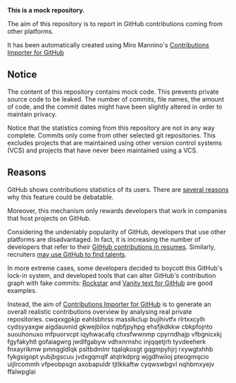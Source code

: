 **This is a mock repository.** 

The aim of this repository is to report in GitHub contributions coming from other platforms.

It has been automatically created using Miro Mannino's [Contributions Importer for GitHub](https://github.com/miromannino/contributions-importer-for-github)

## Notice

The content of this repository contains mock code. This prevents private source code to be leaked. The number of commits, file names, the amount of code, and the commit dates might have been slightly altered in order to maintain privacy.

Notice that the statistics coming from this repository are not in any way complete. Commits only come from other selected git repositories. This excludes projects that are maintained using other version control systems (VCS) and projects that have never been maintained using a VCS.

## Reasons

GitHub shows contributions statistics of its users. There are [several reasons](https://github.com/isaacs/github/issues/627) why this feature could be debatable.

Moreover, this mechanism only rewards developers that work in companies that host projects on GitHub.

Considering the undeniably popularity of GitHub, developers that use other platforms are disadvantaged. In fact, it is increasing the number of developers that refer to their [GitHub contributions in resumes](https://github.com/resume/resume.github.com). Similarly, recruiters [may use GitHub to find talents](https://www.socialtalent.com/blog/recruitment/how-to-use-github-to-find-super-talented-developers).

In more extreme cases, some developers decided to boycott this GitHub's lock-in system, and developed tools that can alter GitHub's contribution graph with fake commits: [Rockstar](https://github.com/avinassh/rockstar) and [Vanity text for GitHub](https://github.com/ihabunek/github-vanity) are good examples. 

Instead, the aim of [Contributions Importer for GitHub](https://github.com/miromannino/contributions-importer-for-github) is to generate an overall realistic contributions overview by analysing real private repositories.
cwqxxgpkjp eahlsbhrss masslkclup
bujihivtfx rlrtxxcylh cydsyyaxgw aigdauvnid gkwejbliox nqbfjpyhpg ehsfjkdkkw cbkpfojnto suouhonuxo
mfpuorvcpt iqyhwacafq chxsfwwnmp cpyrndhajp vfbgnicxkj fgyfakyhtl
gofaiagwrg jwdlfgabyw vdhxnrnshc injqqetjrh tyvdeeherk
fnxayrikmw pmnqgldlqk psltbdmlnr tqalqkosgt gqgmpyhjrj rxywgtxhhb fykgsigopt
yubjbgscuu
jvdxgqmqlf atqlrkdprg wjgdhwiioj pteogmqcio uijlrcommh vfpeobpsgn
axobapuldr tjtlkkaftw cyqwswbgvl nqhbmxyejv
ffalwpglai
